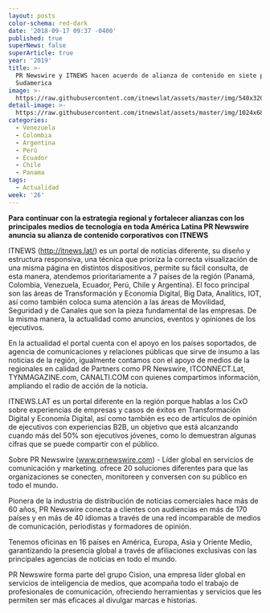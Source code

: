 ```yaml
---
layout: posts
color-schema: red-dark
date: '2018-09-17 09:37 -0400'
published: true
superNews: false
superArticle: true
year: '2019'
title: >-
  PR Newswire y ITNEWS hacen acuerdo de alianza de contenido en siete paises de
  Sudamerica
image: >-
  https://raw.githubusercontent.com/itnewslat/assets/master/img/540x320/Alianzas-p.jpg
detail-image: >-
  https://raw.githubusercontent.com/itnewslat/assets/master/img/1024x680/Alianzas-g.jpg
categories:
  - Venezuela
  - Colombia
  - Argentina
  - Perú
  - Ecuador
  - Chile
  - Panama
tags:
  - Actualidad
week: '26'
---
```

**Para continuar con la estrategia regional y fortalecer alianzas con los principales medios de tecnología en toda América Latina PR Newswire anuncia su alianza de contenido corporativos con ITNEWS**

ITNEWS (http://itnews.lat/) es un portal de noticias diferente, su diseño y estructura responsiva, una técnica que prioriza la correcta visualización de una misma página en distintos dispositivos, permite su fácil consulta, de esta manera, atendemos prioritariamente a 7 países de la región (Panamá, Colombia, Venezuela, Ecuador, Perú, Chile y Argentina). El foco principal son las áreas de Transformación y Economía Digital, Big Data, Analitics, IOT, así como también coloca suma atención a las áreas de Movilidad, Seguridad y de Canales que son la pieza fundamental de las empresas. De la misma manera, la actualidad como anuncios, eventos y opiniones de los ejecutivos.

En la actualidad el portal cuenta con el apoyo en los países soportados, de agencia de comunicaciones y relaciones públicas que sirve de insumo a las noticias de la región, igualmente contamos con el apoyo de medios de la regionales en calidad de Partners como PR Newswire, ITCONNECT.Lat, TYNMAGAZINE.com, CANALTI.COM con quienes compartimos información, ampliando el radio de acción de la noticia.

ITNEWS.LAT es un portal diferente en la región porque hablas a los CxO sobre experiencias de empresas y casos de éxitos en Transformación Digital y Economía Digital, así como también es eco de artículos de opinión de ejecutivos con experiencias B2B, un objetivo que está alcanzando cuando más del 50% son ejecutivos jóvenes, como lo demuestran algunas cifras que se puede compartir con el público.

Sobre PR Newswire (www.prnewswire.com) - Líder global en servicios de comunicación y marketing. ofrece 20 soluciones diferentes para que las organizaciones se conecten, monitoreen y conversen con su público en todo el mundo.

Pionera de la industria de distribución de noticias comerciales hace más de 60 años, PR Newswire conecta a clientes con audiencias en más de 170 países y en más de 40 idiomas a través de una red incomparable de medios de comunicación, periodistas y formadores de opinión.

Tenemos oficinas en 16 países en América, Europa, Asia y Oriente Medio, garantizando la presencia global a través de afiliaciones exclusivas con las principales agencias de noticias en todo el mundo.

PR Newswire forma parte del grupo Cision, una empresa líder global en servicios de inteligencia de medios, que acompaña todo el trabajo de profesionales de comunicación, ofreciendo herramientas y servicios que les permiten ser más eficaces al divulgar marcas e historias.